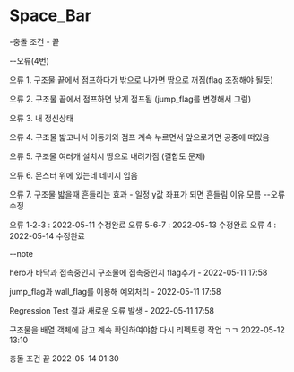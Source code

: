 # Space_Bar


-충돌 조건 - 끝 

--오류(4번)

오류 1. 구조물 끝에서 점프하다가 밖으로 나가면 땅으로 꺼짐(flag 조정해야 될듯)

오류 2. 구조물 끝에서 점프하면 낮게 점프됨 (jump_flag를 변경해서 그럼)

오류 3. 내 정신상태

오류 4. 구조물 밟고나서 이동키와 점프 계속 누르면서 앞으로가면 공중에 떠있음

오류 5. 구조물 여러개 설치시 땅으로 내려가짐 (결합도 문제) 

오류 6. 몬스터 위에 있는데 데미지 입음

오류 7. 구조물 밟을때 흔들리는 효과 - 일정 y값 좌표가 되면 흔들림 이유 모름
--오류 수정

오류 1-2-3 : 2022-05-11 수정완료
오류 5-6-7 : 2022-05-13 수정완료
오류 4     : 2022-05-14 수정완료

--note

hero가 바닥과 접촉중인지 구조물에 접촉중인지 flag추가 -  2022-05-11 17:58

jump_flag과 wall_flag를 이용해 예외처리 -  2022-05-11 17:58

Regression Test 결과 새로운 오류 발생 - 2022-05-11 17:58	

구조물을 배열 객체에 담고 계속 확인하여야함 다시 리펙토링 작업 ㄱㄱ 2022-05-12 13:10

충돌 조건 끝 2022-05-14 01:30
